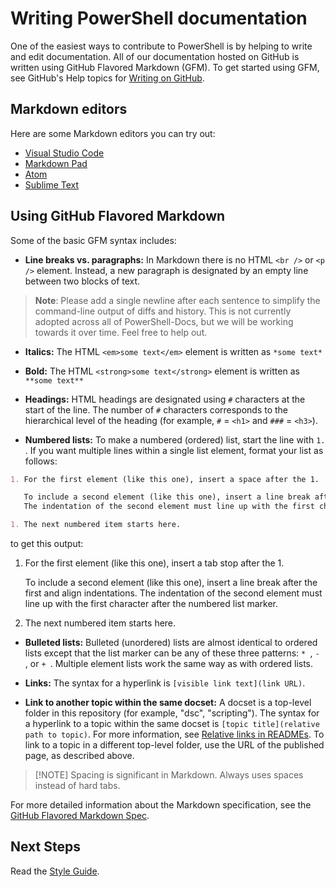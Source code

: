 # Writing PowerShell documentation

One of the easiest ways to contribute to PowerShell is by helping to write and edit documentation.
All of our documentation hosted on GitHub is written using GitHub Flavored Markdown (GFM).
To get started using GFM, see GitHub's Help topics for [Writing on GitHub](https://help.github.com/categories/writing-on-github/).

## Markdown editors

Here are some Markdown editors you can try out:

* [Visual Studio Code](https://code.visualstudio.com)
* [Markdown Pad](http://markdownpad.com/)
* [Atom](https://atom.io/)
* [Sublime Text](http://www.sublimetext.com/)

## Using GitHub Flavored Markdown

Some of the basic GFM syntax includes:

* **Line breaks vs. paragraphs:** In Markdown there is no HTML `<br />` or `<p />` element.
Instead, a new paragraph is designated by an empty line between two blocks of text.

> **Note**: Please add a single newline after each sentence to simplify the command-line output of diffs and history.
This is not currently adopted across all of PowerShell-Docs, but we will be working towards it over time.
Feel free to help out.

* **Italics:** The HTML `<em>some text</em>` element is written as `*some text*`

* **Bold:** The HTML `<strong>some text</strong>` element is written as `**some text**`

* **Headings:** HTML headings are designated using `#` characters at the start of the line.
  The number of `#` characters corresponds to the hierarchical level of the heading (for example, `#` = `<h1>` and `###` = ```<h3>```).

* **Numbered lists:** To make a numbered (ordered) list, start the line with `1. `.
  If you want multiple lines within a single list element, format your list as follows:

```markdown
1. For the first element (like this one), insert a space after the 1.

   To include a second element (like this one), insert a line break after the first and align indentations.
   The indentation of the second element must line up with the first character after the numbered list marker.

1. The next numbered item starts here.
```

to get this output:

1. For the first element (like this one), insert a tab stop after the 1.

   To include a second element (like this one), insert a line break after the first and align indentations.
   The indentation of the second element must line up with the first character after the numbered list marker.

1. The next numbered item starts here.

* **Bulleted lists:** Bulleted (unordered) lists are almost identical to ordered lists except that the list marker can be any of these three patterns: `* `, `- `, or `+ `.
  Multiple element lists work the same way as with ordered lists.

* **Links:** The syntax for a hyperlink is `[visible link text](link URL)`.

* **Link to another topic within the same docset:** A docset is a top-level folder in this repository (for example, "dsc", "scripting").
  The syntax for a hyperlink to a topic within the same docset is `[topic title](relative path to topic)`.
  For more information, see [Relative links in READMEs](https://help.github.com/articles/relative-links-in-readmes/).
  To link to a topic in a different top-level folder, use the URL of the published page, as described above.

> [!NOTE] Spacing is significant in Markdown.
Always uses spaces instead of hard tabs.

For more detailed information about the Markdown specification, see the [GitHub Flavored Markdown Spec](https://github.github.com/gfm/).

## Next Steps

Read the [Style Guide](STYLE.md).

